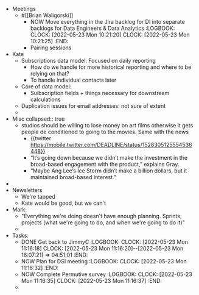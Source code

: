 - Meetings
	- #[[Brian Waligorski]]
		- NOW Move everything in the Jira backlog for DI into separate backlogs for Data Engineers & Data Analytics
		  :LOGBOOK:
		  CLOCK: [2022-05-23 Mon 10:21:20]
		  CLOCK: [2022-05-23 Mon 10:21:25]
		  :END:
		- Pairing sessions
- Kate
	- Subscriptions data model: Focused on daily reporting
		- How do we handle for more historical reporting and where to be relying on that?
		- To handle individual contacts later
	- Core of data model:
		- Suibscription fields + things necessary for downstream calculations
	- Duplication issues for email addresses: not sure of extent
	-
- Misc
  collapsed:: true
	- studios should be willing to lose money on art films otherwise it gets people de conditioned to going to the movies. Same with the news
		- {{twitter https://mobile.twitter.com/DEADLINE/status/1528305125554536448}}
		- “It’s going down because we didn’t make the investment in the broad-based engagement with the product,” explains Gray.
		- “Maybe Ang Lee’s Ice Storm didn’t make a billion dollars, but it maintained broad-based interest.”
-
- Newsletters
	- We're tapped
	- Kate would be good, but we can't
- Mark:
	- "Everything we're doing doesn't have enough planning. Sprints; projects (what we're going to do, and when we're going to do it)"
	-
- Tasks:
	- DONE Get back to JimmyC
	  :LOGBOOK:
	  CLOCK: [2022-05-23 Mon 11:16:18]
	  CLOCK: [2022-05-23 Mon 11:16:20]--[2022-05-23 Mon 16:07:21] =>  04:51:01
	  :END:
	- NOW Plan for DSI meeting
	  :LOGBOOK:
	  CLOCK: [2022-05-23 Mon 11:16:32]
	  :END:
	- NOW Complete Permutive survey
	  :LOGBOOK:
	  CLOCK: [2022-05-23 Mon 11:16:35]
	  CLOCK: [2022-05-23 Mon 11:16:37]
	  :END:
	-